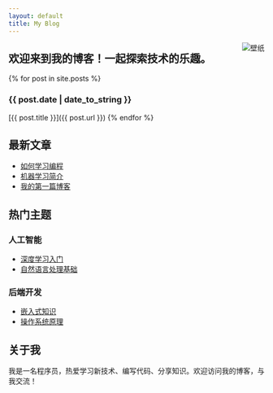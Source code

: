 ```yaml
---
layout: default
title: My Blog
---
```


<img src="https://avatars.githubusercontent.com/u/16959900?v=4" alt="壁纸" align="right" style="padding: 0 0 10px 10px;">


## 欢迎来到我的博客！一起探索技术的乐趣。


{% for post in site.posts %}
### {{ post.date | date_to_string }}

[{{ post.title }}]({{ post.url }})
{% endfor %}



## 最新文章

- [如何学习编程](/blog/how-to-learn-programming.html)
- [机器学习简介](/blog/introduction-to-machine-learning.html)
- [我的第一篇博客](/blog/my-first-blog-post.html)

## 热门主题

### 人工智能

- [深度学习入门](/blog/introduction-to-deep-learning.html)
- [自然语言处理基础](/blog/nlp-basics.html)

### 后端开发

- [嵌入式知识](/blog/learning.html)
- [操作系统原理](/blog/os-tutorial.html)

## 关于我

我是一名程序员，热爱学习新技术、编写代码、分享知识。欢迎访问我的博客，与我交流！




